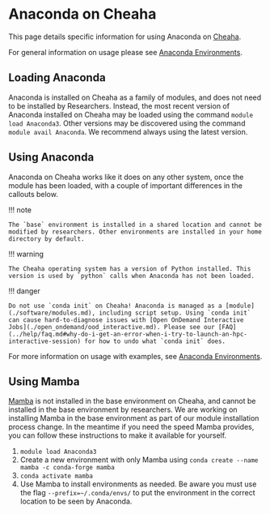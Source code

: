 # Anaconda on Cheaha

This page details specific information for using Anaconda on [Cheaha](./getting_started.md).

For general information on usage please see [Anaconda Environments](../workflow_solutions/using_anaconda.md).

## Loading Anaconda

Anaconda is installed on Cheaha as a family of modules, and does not need to be installed by Researchers. Instead, the most recent version of Anaconda installed on Cheaha may be loaded using the command `module load Anaconda3`. Other versions may be discovered using the command `module avail Anaconda`. We recommend always using the latest version.

## Using Anaconda

Anaconda on Cheaha works like it does on any other system, once the module has been loaded, with a couple of important differences in the callouts below.

<!-- markdownlint-disable MD046 -->
!!! note

    The `base` environment is installed in a shared location and cannot be modified by researchers. Other environments are installed in your home directory by default.
<!-- markdownlint-enable MD046 -->

<!-- markdownlint-disable MD046 -->
!!! warning

    The Cheaha operating system has a version of Python installed. This version is used by `python` calls when Anaconda has not been loaded.
<!-- markdownlint-enable MD046 -->

<!-- markdownlint-disable MD046 -->
!!! danger

    Do not use `conda init` on Cheaha! Anaconda is managed as a [module](./software/modules.md), including script setup. Using `conda init` can cause hard-to-diagnose issues with [Open OnDemand Interactive Jobs](./open_ondemand/ood_interactive.md). Please see our [FAQ](../help/faq.md#why-do-i-get-an-error-when-i-try-to-launch-an-hpc-interactive-session) for how to undo what `conda init` does.
<!-- markdownlint-disable MD046 -->

For more information on usage with examples, see [Anaconda Environments](../workflow_solutions/using_anaconda.md).

## Using Mamba

[Mamba](../workflow_solutions/using_anaconda.md#speeding-things-up-with-mamba) is not installed in the base environment on Cheaha, and cannot be installed in the base environment by researchers. We are working on installing Mamba in the base environment as part of our module installation process change. In the meantime if you need the speed Mamba provides, you can follow these instructions to make it available for yourself.

1. `module load Anaconda3`
2. Create a new environment with only Mamba using `conda create --name mamba -c conda-forge mamba`
3. `conda activate mamba`
4. Use Mamba to install environments as needed. Be aware you must use the flag `--prefix=~/.conda/envs/` to put the environment in the correct location to be seen by Anaconda.
